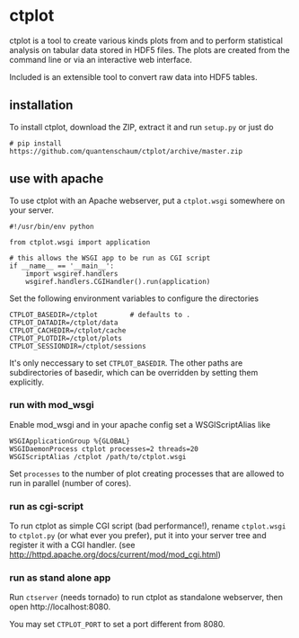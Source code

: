 # ctplot

ctplot is a tool to create various kinds plots from and to perform
statistical analysis on tabular data stored in HDF5 files. The plots
are created from the command line or via an interactive web interface.

Included is an extensible tool to convert raw data into HDF5 tables.

## installation
To install ctplot, download the ZIP, extract it and run `setup.py` or just do

    # pip install https://github.com/quantenschaum/ctplot/archive/master.zip
  
  
## use with apache
To use ctplot with an Apache webserver, put a `ctplot.wsgi` somewhere on your server.

    #!/usr/bin/env python

    from ctplot.wsgi import application

    # this allows the WSGI app to be run as CGI script
    if __name__ == '__main__':
        import wsgiref.handlers
        wsgiref.handlers.CGIHandler().run(application)

Set the following environment variables to configure the directories

    CTPLOT_BASEDIR=/ctplot        # defaults to .
    CTPLOT_DATADIR=/ctplot/data
    CTPLOT_CACHEDIR=/ctplot/cache
    CTPLOT_PLOTDIR=/ctplot/plots
    CTPLOT_SESSIONDIR=/ctplot/sessions

It's only neccessary to set `CTPLOT_BASEDIR`. The other paths are subdirectories of basedir, which can be overridden by setting them explicitly.

### run with mod_wsgi
Enable mod_wsgi and in your apache config set a WSGIScriptAlias like

    WSGIApplicationGroup %{GLOBAL}
    WSGIDaemonProcess ctplot processes=2 threads=20
    WSGIScriptAlias /ctplot /path/to/ctplot.wsgi
    
Set `processes` to the number of plot creating processes that are allowed to run in parallel (number of cores).

### run as cgi-script
To run ctplot as simple CGI script (bad performance!), rename `ctplot.wsgi` to `ctplot.py` (or what ever you prefer), put it into your server tree and register it with a CGI handler. (see http://httpd.apache.org/docs/current/mod/mod_cgi.html)

### run as stand alone app
Run `ctserver` (needs tornado) to run ctplot as standalone webserver, then open http://localhost:8080.

You may set `CTPLOT_PORT` to set a port different from 8080.

